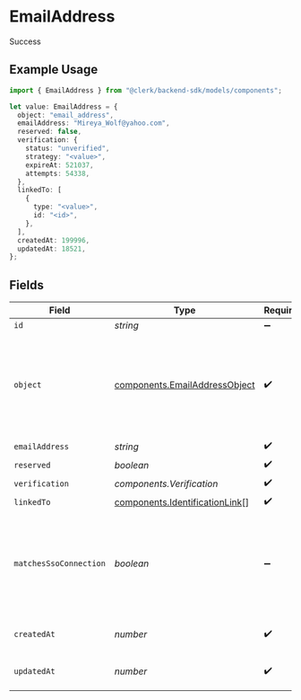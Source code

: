 # EmailAddress

Success

## Example Usage

```typescript
import { EmailAddress } from "@clerk/backend-sdk/models/components";

let value: EmailAddress = {
  object: "email_address",
  emailAddress: "Mireya_Wolf@yahoo.com",
  reserved: false,
  verification: {
    status: "unverified",
    strategy: "<value>",
    expireAt: 521037,
    attempts: 54338,
  },
  linkedTo: [
    {
      type: "<value>",
      id: "<id>",
    },
  ],
  createdAt: 199996,
  updatedAt: 18521,
};
```

## Fields

| Field                                                                                  | Type                                                                                   | Required                                                                               | Description                                                                            |
| -------------------------------------------------------------------------------------- | -------------------------------------------------------------------------------------- | -------------------------------------------------------------------------------------- | -------------------------------------------------------------------------------------- |
| `id`                                                                                   | *string*                                                                               | :heavy_minus_sign:                                                                     | N/A                                                                                    |
| `object`                                                                               | [components.EmailAddressObject](../../models/components/emailaddressobject.md)         | :heavy_check_mark:                                                                     | String representing the object's type. Objects of the same type share the same value.<br/> |
| `emailAddress`                                                                         | *string*                                                                               | :heavy_check_mark:                                                                     | N/A                                                                                    |
| `reserved`                                                                             | *boolean*                                                                              | :heavy_check_mark:                                                                     | N/A                                                                                    |
| `verification`                                                                         | *components.Verification*                                                              | :heavy_check_mark:                                                                     | N/A                                                                                    |
| `linkedTo`                                                                             | [components.IdentificationLink](../../models/components/identificationlink.md)[]       | :heavy_check_mark:                                                                     | N/A                                                                                    |
| `matchesSsoConnection`                                                                 | *boolean*                                                                              | :heavy_minus_sign:                                                                     | Indicates whether this email address domain matches an active enterprise connection.<br/> |
| `createdAt`                                                                            | *number*                                                                               | :heavy_check_mark:                                                                     | Unix timestamp of creation<br/>                                                        |
| `updatedAt`                                                                            | *number*                                                                               | :heavy_check_mark:                                                                     | Unix timestamp of creation<br/>                                                        |